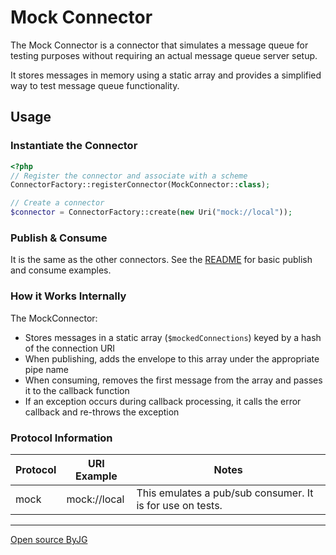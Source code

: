 # Mock Connector

The Mock Connector is a connector that simulates a message queue for testing purposes without requiring an actual message queue server setup.

It stores messages in memory using a static array and provides a simplified way to test message queue functionality.

## Usage

### Instantiate the Connector

```php
<?php
// Register the connector and associate with a scheme
ConnectorFactory::registerConnector(MockConnector::class);

// Create a connector
$connector = ConnectorFactory::create(new Uri("mock://local"));
```

### Publish & Consume

It is the same as the other connectors. See the [README](https://github.com/byjg/php-message-queue-client) for basic publish and consume examples.

### How it Works Internally

The MockConnector:
- Stores messages in a static array (`$mockedConnections`) keyed by a hash of the connection URI
- When publishing, adds the envelope to this array under the appropriate pipe name
- When consuming, removes the first message from the array and passes it to the callback function
- If an exception occurs during callback processing, it calls the error callback and re-throws the exception

### Protocol Information

| Protocol | URI Example  | Notes                                                     |
|----------|--------------|-----------------------------------------------------------|
| mock     | mock://local | This emulates a pub/sub consumer. It is for use on tests. |

----
[Open source ByJG](http://opensource.byjg.com)
